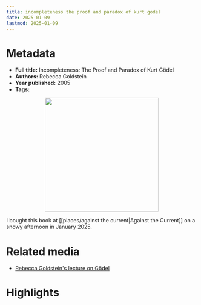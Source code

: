 ```yaml
---
title: incompleteness the proof and paradox of kurt godel
date: 2025-01-09
lastmod: 2025-01-09
---
```


# Metadata

- **Full title:** Incompleteness: The Proof and Paradox of Kurt Gödel
- **Authors:** Rebecca Goldstein
- **Year published:** 2005
- **Tags:** 

<center>
<img src="https://img-cdn.hpb.com/normal/9780393051698/0/0/300.jpg" height="300">
</center>

I bought this book at [[places/against the current|Against the Current]] on a snowy afternoon in January 2025.

# Related media

- [Rebecca Goldstein's lecture on Gödel](https://youtu.be/QjFyKUDmUhU?si=XSK43Y-35N82GaHZ)

# Highlights


